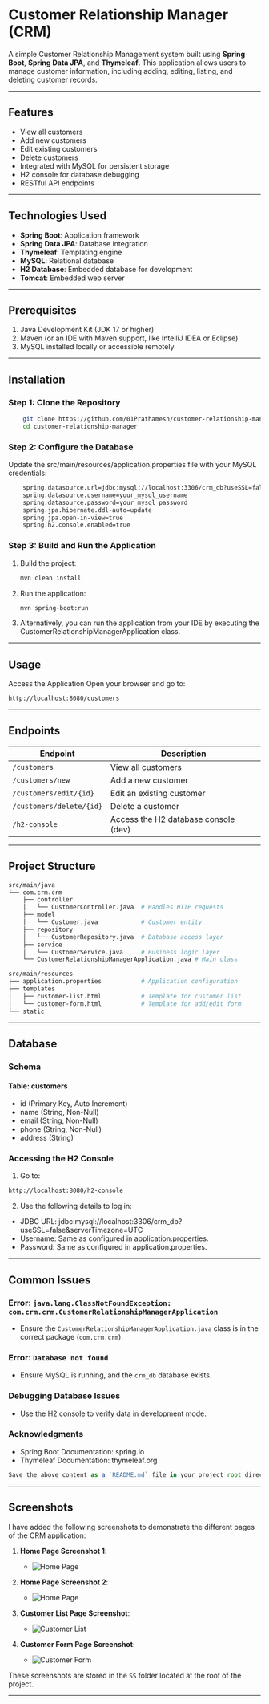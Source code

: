 # Customer Relationship Manager (CRM)

A simple Customer Relationship Management system built using **Spring Boot**, **Spring Data JPA**, and **Thymeleaf**. This application allows users to manage customer information, including adding, editing, listing, and deleting customer records.

---

## Features
- View all customers
- Add new customers
- Edit existing customers
- Delete customers
- Integrated with MySQL for persistent storage
- H2 console for database debugging
- RESTful API endpoints

---

## Technologies Used
- **Spring Boot**: Application framework
- **Spring Data JPA**: Database integration
- **Thymeleaf**: Templating engine
- **MySQL**: Relational database
- **H2 Database**: Embedded database for development
- **Tomcat**: Embedded web server

---

## Prerequisites
1. Java Development Kit (JDK 17 or higher)
2. Maven (or an IDE with Maven support, like IntelliJ IDEA or Eclipse)
3. MySQL installed locally or accessible remotely

---

## Installation

### Step 1: Clone the Repository
    
```bash
    git clone https://github.com/01Prathamesh/customer-relationship-manager.git
    cd customer-relationship-manager
```

### Step 2: Configure the Database

Update the src/main/resources/application.properties file with your MySQL credentials:
```bash
    spring.datasource.url=jdbc:mysql://localhost:3306/crm_db?useSSL=false&serverTimezone=UTC
    spring.datasource.username=your_mysql_username
    spring.datasource.password=your_mysql_password
    spring.jpa.hibernate.ddl-auto=update
    spring.jpa.open-in-view=true
    spring.h2.console.enabled=true
```


### Step 3: Build and Run the Application
    
1. Build the project:
    ```bash
    mvn clean install
    ```

2. Run the application:
    ```bash
    mvn spring-boot:run
    ```
    
3. Alternatively, you can run the application from your IDE by executing the CustomerRelationshipManagerApplication class.

---

## Usage
Access the Application
Open your browser and go to:
```bash
http://localhost:8080/customers
```

---

## Endpoints

| Endpoint               | Description                                  |
|------------------------|----------------------------------------------|
| `/customers`           | View all customers                          |
| `/customers/new`       | Add a new customer                          |
| `/customers/edit/{id}` | Edit an existing customer                   |
| `/customers/delete/{id}` | Delete a customer                         |
| `/h2-console`          | Access the H2 database console (dev)        |

---

## Project Structure
```bash
src/main/java
└── com.crm.crm
    ├── controller
    │   └── CustomerController.java  # Handles HTTP requests
    ├── model
    │   └── Customer.java            # Customer entity
    ├── repository
    │   └── CustomerRepository.java  # Database access layer
    ├── service
    │   └── CustomerService.java     # Business logic layer
    └── CustomerRelationshipManagerApplication.java # Main class

src/main/resources
├── application.properties           # Application configuration
├── templates
│   ├── customer-list.html           # Template for customer list
│   └── customer-form.html           # Template for add/edit form
└── static              
```

---

## Database
### Schema
#### Table: customers
- id (Primary Key, Auto Increment)
- name (String, Non-Null)
- email (String, Non-Null)
- phone (String, Non-Null)
- address (String)

### Accessing the H2 Console
1. Go to:
```bash
http://localhost:8080/h2-console
```
2. Use the following details to log in:
- JDBC URL: jdbc:mysql://localhost:3306/crm_db?useSSL=false&serverTimezone=UTC
- Username: Same as configured in application.properties.
- Password: Same as configured in application.properties.

---

## Common Issues

### Error: `java.lang.ClassNotFoundException: com.crm.crm.CustomerRelationshipManagerApplication`
- Ensure the `CustomerRelationshipManagerApplication.java` class is in the correct package (`com.crm.crm`).

### Error: `Database not found`
- Ensure MySQL is running, and the `crm_db` database exists.

### Debugging Database Issues
- Use the H2 console to verify data in development mode.

### Acknowledgments
- Spring Boot Documentation: spring.io
- Thymeleaf Documentation: thymeleaf.org
```javascript
Save the above content as a `README.md` file in your project root directory, and it will work perfectly with GitHub or other project hosting platforms!
```
---

## Screenshots

I have added the following screenshots to demonstrate the different pages of the CRM application:

1. **Home Page Screenshot 1**:
   - ![Home Page](SS/1.png)

2. **Home Page Screenshot 2**:
   - ![Home Page](SS/2.png)

3. **Customer List Page Screenshot**:
   - ![Customer List](SS/3.png)

4. **Customer Form Page Screenshot**:
   - ![Customer Form](SS/4.png)

These screenshots are stored in the `SS` folder located at the root of the project.

---